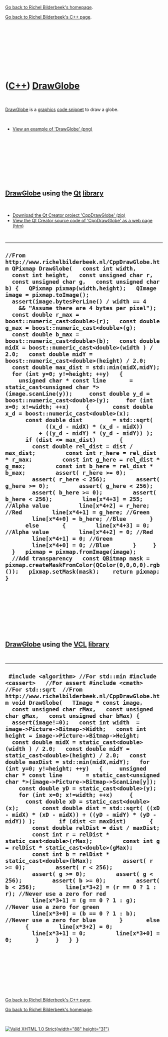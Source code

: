 [Go back to Richel Bilderbeek's homepage](index.htm).

[Go back to Richel Bilderbeek's C++ page](Cpp.htm).

 

 

 

 

 

([C++](Cpp.htm)) [DrawGlobe](CppDrawGlobe.htm)
==============================================

 

[DrawGlobe](CppDrawGlobe.htm) is a [graphics](CppGraphics.htm) [code
snippet](CppCodeSnippets.htm) to draw a globe.

 

-   [View an example of 'DrawGlobe' (png)](CppDrawGlobe.png)

 

 

 

 

 

[DrawGlobe](CppDrawGlobe.htm) using the [Qt](CppQt.htm) [library](CppLibrary.htm)
---------------------------------------------------------------------------------

 

-   [Download the Qt Creator project
    'CppDrawGlobe' (zip)](CppDrawGlobe.zip)
-   [View the Qt Creator source code of 'CppDrawGlobe' as a web
    page (htm)](CppDrawGlobeQt.htm)

 

  -------------------------------------------------------------------------------------------------------------------------------------------------------------------------------------------------------------------------------------------------------------------------------------------------------------------------------------------------------------------------------------------------------------------------------------------------------------------------------------------------------------------------------------------------------------------------------------------------------------------------------------------------------------------------------------------------------------------------------------------------------------------------------------------------------------------------------------------------------------------------------------------------------------------------------------------------------------------------------------------------------------------------------------------------------------------------------------------------------------------------------------------------------------------------------------------------------------------------------------------------------------------------------------------------------------------------------------------------------------------------------------------------------------------------------------------------------------------------------------------------------------------------------------------------------------------------------------------------------------------------------------------------------------------------------------------------------------------------------------------------------------------------------------------------------------------------------------------------------------------------------------------------------------------------------------------------------------------------------------------------------------------------------------------------------------------------------------------------
  ` //From http://www.richelbilderbeek.nl/CppDrawGlobe.htm QPixmap DrawGlobe(   const int width,   const int height,   const unsigned char r,   const unsigned char g,   const unsigned char b) {   QPixmap pixmap(width,height);   QImage image = pixmap.toImage();    assert(image.bytesPerLine() / width == 4     && "Assume there are 4 bytes per pixel");    const double r_max = boost::numeric_cast<double>(r);   const double g_max = boost::numeric_cast<double>(g);   const double b_max = boost::numeric_cast<double>(b);   const double midX = boost::numeric_cast<double>(width ) / 2.0;   const double midY = boost::numeric_cast<double>(height) / 2.0;   const double max_dist = std::min(midX,midY);    for (int y=0; y!=height; ++y)   {      unsigned char * const line       = static_cast<unsigned char *>(image.scanLine(y));     const double y_d = boost::numeric_cast<double>(y);     for (int x=0; x!=width; ++x)     {       const double x_d = boost::numeric_cast<double>(x);       const double dist         = std::sqrt(             ((x_d - midX) * (x_d - midX))           + ((y_d - midY) * (y_d - midY)) );       if (dist <= max_dist)       {         const double rel_dist = dist / max_dist;         const int r_here = rel_dist * r_max;         const int g_here = rel_dist * g_max;         const int b_here = rel_dist * b_max;         assert( r_here >= 0);         assert( r_here < 256);         assert( g_here >= 0);         assert( g_here < 256);         assert( b_here >= 0);         assert( b_here < 256);         line[x*4+3] = 255; //Alpha value         line[x*4+2] = r_here; //Red         line[x*4+1] = g_here; //Green         line[x*4+0] = b_here; //Blue       }       else       {         line[x*4+3] = 0; //Alpha value         line[x*4+2] = 0; //Red         line[x*4+1] = 0; //Green         line[x*4+0] = 0; //Blue       }     }   }   pixmap = pixmap.fromImage(image);    //Add transparency   const QBitmap mask = pixmap.createMaskFromColor(QColor(0,0,0,0).rgb());   pixmap.setMask(mask);    return pixmap; }   `
  -------------------------------------------------------------------------------------------------------------------------------------------------------------------------------------------------------------------------------------------------------------------------------------------------------------------------------------------------------------------------------------------------------------------------------------------------------------------------------------------------------------------------------------------------------------------------------------------------------------------------------------------------------------------------------------------------------------------------------------------------------------------------------------------------------------------------------------------------------------------------------------------------------------------------------------------------------------------------------------------------------------------------------------------------------------------------------------------------------------------------------------------------------------------------------------------------------------------------------------------------------------------------------------------------------------------------------------------------------------------------------------------------------------------------------------------------------------------------------------------------------------------------------------------------------------------------------------------------------------------------------------------------------------------------------------------------------------------------------------------------------------------------------------------------------------------------------------------------------------------------------------------------------------------------------------------------------------------------------------------------------------------------------------------------------------------------------------------------

 

 

 

 

 

[DrawGlobe](CppDrawGlobe.htm) using the [VCL](CppVcl.htm) [library](CppLibrary.htm)
-----------------------------------------------------------------------------------

 

  ---------------------------------------------------------------------------------------------------------------------------------------------------------------------------------------------------------------------------------------------------------------------------------------------------------------------------------------------------------------------------------------------------------------------------------------------------------------------------------------------------------------------------------------------------------------------------------------------------------------------------------------------------------------------------------------------------------------------------------------------------------------------------------------------------------------------------------------------------------------------------------------------------------------------------------------------------------------------------------------------------------------------------------------------------------------------------------------------------------------------------------------------------------------------------------------------------------------------------------------------------------------------------------------------------------------------------------------------------------------------------------------------------------------------------------------------------------------------------------------------------------------------------------------------------------------------------------------------------------------------------------------------------------------------------------------------------------------------------------------------------------
  ` #include <algorithm> //For std::min #include <cassert>   //For assert #include <cmath>     //For std::sqrt  //From http://www.richelbilderbeek.nl/CppDrawGlobe.htm void DrawGlobe(   TImage * const image,   const unsigned char rMax,   const unsigned char gMax,   const unsigned char bMax) {   assert(image!=0);   const int width  = image->Picture->Bitmap->Width;   const int height = image->Picture->Bitmap->Height;   const double midX = static_cast<double>(width ) / 2.0;   const double midY = static_cast<double>(height) / 2.0;   const double maxDist = std::min(midX,midY);   for (int y=0; y!=height; ++y)   {     unsigned char * const line       = static_cast<unsigned char *>(image->Picture->Bitmap->ScanLine[y]);     const double yD = static_cast<double>(y);     for (int x=0; x!=width; ++x)     {       const double xD = static_cast<double>(x);       const double dist = std::sqrt( ((xD - midX) * (xD - midX)) + ((yD - midY) * (yD - midY)) );       if (dist <= maxDist)       {         const double relDist = dist / maxDist;         const int r = relDist * static_cast<double>(rMax);         const int g = relDist * static_cast<double>(gMax);         const int b = relDist * static_cast<double>(bMax);         assert( r >= 0);         assert( r < 256);         assert( g >= 0);         assert( g < 256);         assert( b >= 0);         assert( b < 256);         line[x*3+2] = (r == 0 ? 1 : r); //Never use a zero for red         line[x*3+1] = (g == 0 ? 1 : g); //Never use a zero for green         line[x*3+0] = (b == 0 ? 1 : b); //Never use a zero for blue       }       else       {         line[x*3+2] = 0;         line[x*3+1] = 0;         line[x*3+0] = 0;       }     }   } }`
  ---------------------------------------------------------------------------------------------------------------------------------------------------------------------------------------------------------------------------------------------------------------------------------------------------------------------------------------------------------------------------------------------------------------------------------------------------------------------------------------------------------------------------------------------------------------------------------------------------------------------------------------------------------------------------------------------------------------------------------------------------------------------------------------------------------------------------------------------------------------------------------------------------------------------------------------------------------------------------------------------------------------------------------------------------------------------------------------------------------------------------------------------------------------------------------------------------------------------------------------------------------------------------------------------------------------------------------------------------------------------------------------------------------------------------------------------------------------------------------------------------------------------------------------------------------------------------------------------------------------------------------------------------------------------------------------------------------------------------------------------------------

 

 

 

 

 

[Go back to Richel Bilderbeek's C++ page](Cpp.htm).

[Go back to Richel Bilderbeek's homepage](index.htm).

 

[![Valid XHTML 1.0 Strict](valid-xhtml10.png){width="88"
height="31"}](http://validator.w3.org/check?uri=referer)
